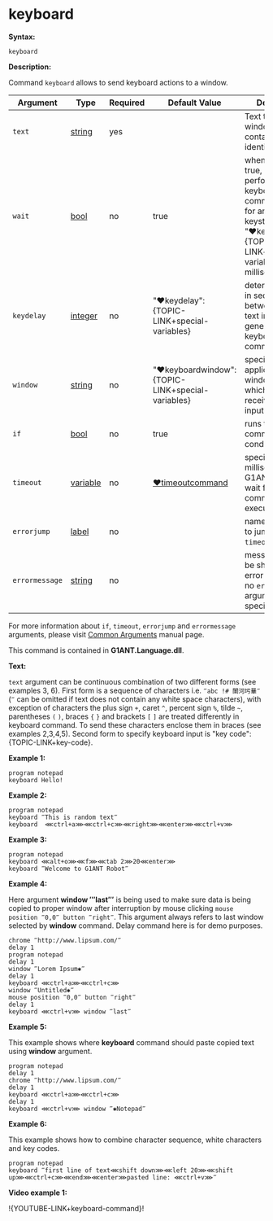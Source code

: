 # keyboard

**Syntax:**

```G1ANT
keyboard
```

**Description:**

Command `keyboard` allows to send keyboard actions to a window.

| Argument | Type | Required | Default Value | Description |
| -------- | ---- | -------- | ------------- | ----------- |
|`text`| [string](https://github.com/G1ANT-Robot/G1ANT.Manual/blob/master/G1ANT-Language/Structures/string.md) | yes|  | Text to be send to window; Text may contain keys' identifiers |
|`wait`| [bool](https://github.com/G1ANT-Robot/G1ANT.Manual/blob/master/G1ANT-Language/Structures/bool.md) | no | true | when the value is true, robot performing keyboard command waits for another keystroke for "♥keyboardwait":{TOPIC-LINK+special-variables} milliseconds |
|`keydelay`| [integer](https://github.com/G1ANT-Robot/G1ANT.Manual/blob/master/G1ANT-Language/Structures/integer.md) | no | "♥keydelay":{TOPIC-LINK+special-variables} | determines time in seconds between the next text inputs generated by a keyboard command |
|`window`| [string](https://github.com/G1ANT-Robot/G1ANT.Manual/blob/master/G1ANT-Language/Structures/string.md) | no | "♥keyboardwindow":{TOPIC-LINK+special-variables} | specifies application window title which is to receive keyboard input |
|`if`| [bool](https://github.com/G1ANT-Robot/G1ANT.Manual/blob/master/G1ANT-Language/Structures/bool.md) | no | true | runs the command only if condition is true |
|`timeout`| [variable](https://github.com/G1ANT-Robot/G1ANT.Manual/blob/master/G1ANT-Language/Special-Characters/variable.md) | no | [♥timeoutcommand](https://github.com/G1ANT-Robot/G1ANT.Manual/blob/master/G1ANT-Language/Variables/Special-Variables.md)  | specifies time in milliseconds for G1ANT.Robot to wait for the command to be executed |
|`errorjump` | [label](https://github.com/G1ANT-Robot/G1ANT.Manual/blob/master/G1ANT-Language/Structures/label.md) | no | | name of the label to jump to if given `timeout` expires |
|`errormessage`| [string](https://github.com/G1ANT-Robot/G1ANT.Manual/blob/master/G1ANT-Language/Structures/string.md) | no |  | message that will be shown in case error occurs and no `errorjump` argument is specified |

For more information about `if`, `timeout`, `errorjump` and `errormessage` arguments, please visit [Common Arguments](https://github.com/G1ANT-Robot/G1ANT.Manual/blob/master/G1ANT-Language/Common-Arguments.md)  manual page.

This command is contained in **G1ANT.Language.dll**.

**Text:**

`text` argument can be continuous combination of two different forms (see examples 3, 6). First form is a sequence of characters i.e. `‴abc !# 闈河圬曅‴` (`‴` can be omitted if text does not contain any white space characters), with exception of characters the plus sign `+`, caret `^`, percent sign `%`, tilde `~`, parentheses `(` `)`, braces `{` `}` and brackets `[` `]` are treated differently in keyboard command. To send these characters enclose them in braces (see examples 2,3,4,5). Second form to specify keyboard input is "key code":{TOPIC-LINK+key-code}.

**Example 1:**

```G1ANT
program notepad
keyboard Hello!
```

**Example 2:**

```G1ANT
program notepad
keyboard ‴This is random text‴
keyboard  ⋘ctrl+a⋙⋘ctrl+c⋙⋘right⋙⋘enter⋙⋘ctrl+v⋙
```

**Example 3:**

```G1ANT
program notepad
keyboard ⋘alt+o⋙⋘f⋙⋘tab 2⋙20⋘enter⋙
keyboard ‴Welcome to G1ANT Robot‴
```

**Example 4:**

Here argument **window ‴last‴** is being used to make sure data is being copied to proper window after interruption by mouse clicking `mouse position ‴0,0‴ button ‴right‴`. This argument always refers to last window selected by **window** command. Delay command here is for demo purposes.

```G1ANT
chrome ‴http://www.lipsum.com/‴
delay 1
program notepad
delay 1
window ‴Lorem Ipsum✱‴
delay 1
keyboard ⋘ctrl+a⋙⋘ctrl+c⋙
window ‴Untitled✱‴
mouse position ‴0,0‴ button ‴right‴
delay 1
keyboard ⋘ctrl+v⋙ window ‴last‴
```

**Example 5:**

This example shows where **keyboard** command should paste copied text using **window** argument.

```G1ANT
program notepad
delay 1
chrome ‴http://www.lipsum.com/‴
delay 1
keyboard ⋘ctrl+a⋙⋘ctrl+c⋙
delay 1
keyboard ⋘ctrl+v⋙ window ‴✱Notepad‴
```

**Example 6:**

This example shows how to combine character sequence, white characters and key codes.

```G1ANT
program notepad
keyboard ‴first line of text⋘shift down⋙⋘left 20⋙⋘shift up⋙⋘ctrl+c⋙⋘end⋙⋘enter⋙pasted line: ⋘ctrl+v⋙‴
```

**Video example 1:**

!{YOUTUBE-LINK+keyboard-command}!
